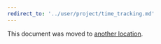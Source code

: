 ```yaml
---
redirect_to: '../user/project/time_tracking.md'
---
```


This document was moved to [another location](../user/project/time_tracking.md).
